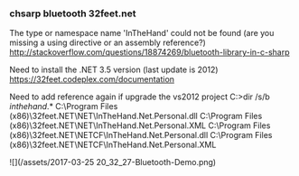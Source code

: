 ### chsarp bluetooth 32feet.net
The type or namespace name 'InTheHand' could not be found (are you missing a using directive or an assembly reference?)
http://stackoverflow.com/questions/18874269/bluetooth-library-in-c-sharp

Need to install the .NET 3.5 version (last update is 2012)
https://32feet.codeplex.com/documentation

Need to add reference again if upgrade the vs2012 project
C:\>dir /s/b *inthehand*.*
C:\Program Files (x86)\32feet.NET\NET\InTheHand.Net.Personal.dll
C:\Program Files (x86)\32feet.NET\NET\InTheHand.Net.Personal.XML
C:\Program Files (x86)\32feet.NET\NETCF\InTheHand.Net.Personal.dll
C:\Program Files (x86)\32feet.NET\NETCF\InTheHand.Net.Personal.XML

![](/assets/2017-03-25 20_32_27-Bluetooth-Demo.png)